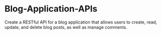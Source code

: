 # Blog-Application-APIs
Create a RESTful API for a blog application that allows users to create, read, update, and delete blog posts, as well as manage comments.  
